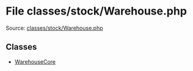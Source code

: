 File classes/stock/Warehouse.php
=========

Source: [classes/stock/Warehouse.php](https://github.com/PrestaShop/PrestaShop/blob/1.5.0.9/classes/stock/Warehouse.php)


Classes
-------

* [WarehouseCore](class.WarehouseCore.md)

